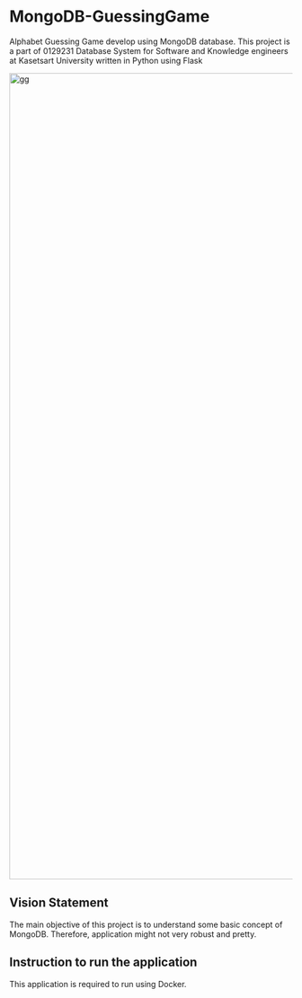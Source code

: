 # MongoDB-GuessingGame
Alphabet Guessing Game develop using MongoDB database. This project is a part of 0129231 Database System for Software and Knowledge engineers at Kasetsart University written in Python using Flask

<img width="1436" alt="gg" src="https://user-images.githubusercontent.com/59832457/113494694-dd52ae80-9514-11eb-847e-b64af5806610.png">

## Vision Statement
The main objective of this project is to understand some basic concept of MongoDB. Therefore, application might not very robust and pretty. 

## Instruction to run the application
This application is required to run using Docker.
